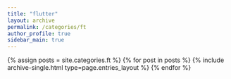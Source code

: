 ```yaml
---
title: "flutter"
layout: archive
permalink: /categories/ft
author_profile: true
sidebar_main: true
---
```


{% assign posts = site.categories.ft %}
{% for post in posts %} {% include archive-single.html type=page.entries_layout %} {% endfor %}